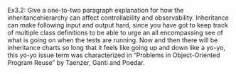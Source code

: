 Ex3.2: Give a one-to-two paragraph explanation for how the inheritancehierarchy can affect controllability and observability.
Inheritance can make following input and output hard, since you have got to keep track of multiple class definitions to be able to urge an all encompassing see of what is 
going on when the tests are running. Now and then there will be inheritance charts so long that it feels like going up and down like a yo-yo, this yo-yo issue term was
characterized in “Problems in Object-Oriented Program Reuse” by Taenzer, Ganti and Poedar.
